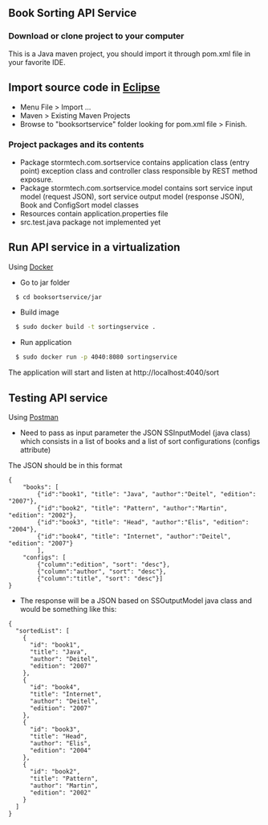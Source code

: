 ## Book Sorting API Service

### Download or clone project to your computer

This is a Java maven project, you should import it through pom.xml file in your favorite IDE.

## Import source code in [Eclipse](https://www.eclipse.org/)
* Menu File > Import ...
* Maven > Existing Maven Projects
* Browse to "booksortservice" folder looking for pom.xml file > Finish.

### Project packages and its contents
* Package stormtech.com.sortservice contains application class (entry point) exception class and controller class responsible by REST method exposure.
* Package stormtech.com.sortservice.model contains sort service input model (request JSON), sort service output model (response JSON), Book and ConfigSort model classes
* Resources contain application.properties file
* src.test.java package not implemented yet

## Run API service in a virtualization
Using [Docker](https://www.docker.com/)
* Go to jar folder
```sh
  $ cd booksortservice/jar
```
* Build image 
```sh
  $ sudo docker build -t sortingservice .
```
* Run application 
```sh
  $ sudo docker run -p 4040:8080 sortingservice
```
The application will start and listen at http://localhost:4040/sort


## Testing API service 
Using [Postman](https://www.getpostman.com/)

* Need to pass as input parameter the JSON SSInputModel (java class) which consists in a list of books and a list of sort configurations (configs attribute)

The JSON should be in this format
```
{ 
	"books": [
		{"id":"book1", "title": "Java", "author":"Deitel", "edition": "2007"},
		{"id":"book2", "title": "Pattern", "author":"Martin", "edition": "2002"},
		{"id":"book3", "title": "Head", "author":"Elis", "edition": "2004"},
		{"id":"book4", "title": "Internet", "author":"Deitel", "edition": "2007"}
		],
	"configs": [
		{"column":"edition", "sort": "desc"},
		{"column":"author", "sort": "desc"},
		{"column":"title", "sort": "desc"}]
}
```


* The response will be a JSON based on SSOutputModel java class and would be something like this:
```
{
  "sortedList": [
    {
      "id": "book1",
      "title": "Java",
      "author": "Deitel",
      "edition": "2007"
    },
    {
      "id": "book4",
      "title": "Internet",
      "author": "Deitel",
      "edition": "2007"
    },
    {
      "id": "book3",
      "title": "Head",
      "author": "Elis",
      "edition": "2004"
    },
    {
      "id": "book2",
      "title": "Pattern",
      "author": "Martin",
      "edition": "2002"
    }
  ]
}
